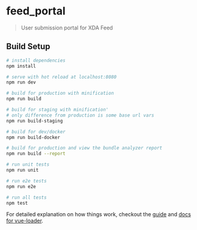 # feed_portal

> User submission portal for XDA Feed

## Build Setup

``` bash
# install dependencies
npm install

# serve with hot reload at localhost:8080
npm run dev

# build for production with minification
npm run build

# build for staging with minification'
# only difference from production is some base url vars
npm run build-staging

# build for dev/docker
npm run build-docker

# build for production and view the bundle analyzer report
npm run build --report

# run unit tests
npm run unit

# run e2e tests
npm run e2e

# run all tests
npm test
```

For detailed explanation on how things work, checkout the [guide](http://vuejs-templates.github.io/webpack/) and [docs for vue-loader](http://vuejs.github.io/vue-loader).
